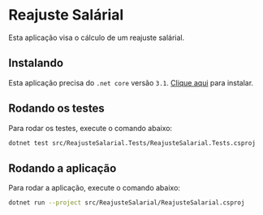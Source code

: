# Reajuste Salárial

Esta aplicação visa o cálculo de um reajuste salárial.

## Instalando

Esta aplicação precisa do `.net core` versão `3.1`. [Clique aqui](https://dotnet.microsoft.com/download/dotnet-core/3.1) para instalar. 

## Rodando os testes

Para rodar os testes, execute o comando abaixo:

```bash
dotnet test src/ReajusteSalarial.Tests/ReajusteSalarial.Tests.csproj
```

## Rodando a aplicação

Para rodar a aplicação, execute o comando abaixo:

```bash
dotnet run --project src/ReajusteSalarial/ReajusteSalarial.csproj
```